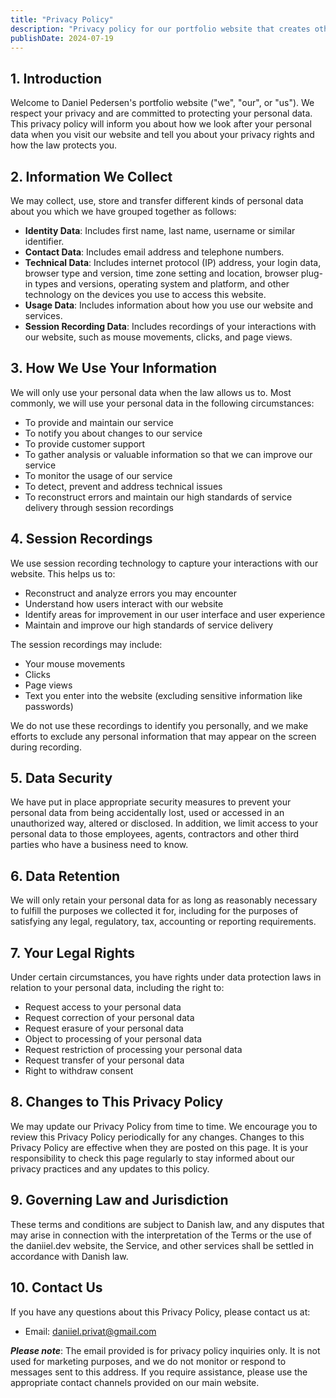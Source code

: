 ```yaml
---
title: "Privacy Policy"
description: "Privacy policy for our portfolio website that creates other projects"
publishDate: 2024-07-19
---
```


## 1. Introduction

Welcome to Daniel Pedersen's portfolio website ("we", "our", or "us"). We respect your privacy and are committed to protecting your personal data. This privacy policy will inform you about how we look after your personal data when you visit our website and tell you about your privacy rights and how the law protects you.

## 2. Information We Collect

We may collect, use, store and transfer different kinds of personal data about you which we have grouped together as follows:

- **Identity Data**: Includes first name, last name, username or similar identifier.
- **Contact Data**: Includes email address and telephone numbers.
- **Technical Data**: Includes internet protocol (IP) address, your login data, browser type and version, time zone setting and location, browser plug-in types and versions, operating system and platform, and other technology on the devices you use to access this website.
- **Usage Data**: Includes information about how you use our website and services.
- **Session Recording Data**: Includes recordings of your interactions with our website, such as mouse movements, clicks, and page views.

## 3. How We Use Your Information

We will only use your personal data when the law allows us to. Most commonly, we will use your personal data in the following circumstances:

- To provide and maintain our service
- To notify you about changes to our service
- To provide customer support
- To gather analysis or valuable information so that we can improve our service
- To monitor the usage of our service
- To detect, prevent and address technical issues
- To reconstruct errors and maintain our high standards of service delivery through session recordings

## 4. Session Recordings

We use session recording technology to capture your interactions with our website. This helps us to:

- Reconstruct and analyze errors you may encounter
- Understand how users interact with our website
- Identify areas for improvement in our user interface and user experience
- Maintain and improve our high standards of service delivery

The session recordings may include:
- Your mouse movements
- Clicks
- Page views
- Text you enter into the website (excluding sensitive information like passwords)

We do not use these recordings to identify you personally, and we make efforts to exclude any personal information that may appear on the screen during recording.


## 5. Data Security

We have put in place appropriate security measures to prevent your personal data from being accidentally lost, used or accessed in an unauthorized way, altered or disclosed. In addition, we limit access to your personal data to those employees, agents, contractors and other third parties who have a business need to know.

## 6. Data Retention

We will only retain your personal data for as long as reasonably necessary to fulfill the purposes we collected it for, including for the purposes of satisfying any legal, regulatory, tax, accounting or reporting requirements.

## 7. Your Legal Rights

Under certain circumstances, you have rights under data protection laws in relation to your personal data, including the right to:

- Request access to your personal data
- Request correction of your personal data
- Request erasure of your personal data
- Object to processing of your personal data
- Request restriction of processing your personal data
- Request transfer of your personal data
- Right to withdraw consent

## 8. Changes to This Privacy Policy

We may update our Privacy Policy from time to time. We encourage you to review this Privacy Policy periodically for any changes. Changes to this Privacy Policy are effective when they are posted on this page. It is your responsibility to check this page regularly to stay informed about our privacy practices and any updates to this policy.

## 9. Governing Law and Jurisdiction

These terms and conditions are subject to Danish law, and any disputes that may arise in connection with the interpretation of the Terms or the use of the daniiel.dev website, the Service, and other services shall be settled in accordance with Danish law.

## 10. Contact Us

If you have any questions about this Privacy Policy, please contact us at:

- Email: daniiel.privat@gmail.com

***Please note***: The email provided is for privacy policy inquiries only. It is not used for marketing purposes, and we do not monitor or respond to messages sent to this address. If you require assistance, please use the appropriate contact channels provided on our main website.
